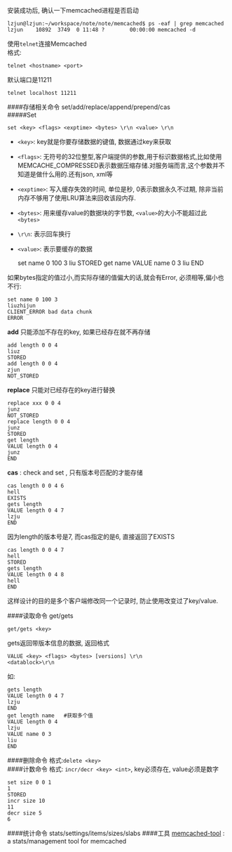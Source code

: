 安装成功后, 确认一下memcached进程是否启动  

    lzjun@lzjun:~/workspace/note/note/memcached$ ps -eaf | grep memcached
    lzjun    10892  3749  0 11:48 ?        00:00:00 memcached -d

使用`telnet`连接Memcached  
格式:  

    telnet <hostname> <port>

默认端口是11211  

    telnet localhost 11211

####存储相关命令
set/add/replace/append/prepend/cas  
#####Set

    set <key> <flags> <exptime> <bytes> \r\n <value> \r\n

* `<key>`: key就是你要存储数据的键值, 数据通过key来获取
* `<flags>`: 无符号的32位整型,客户端提供的参数,用于标识数据格式,比如使用MEMCACHE_COMPRESSED表示数据压缩存储.对服务端而言,这个参数并不知道是做什么用的.还有json, xml等
* `<exptime>`: 写入缓存失效的时间, 单位是秒, 0表示数据永久不过期, 除非当前内存不够用了使用LRU算法来回收该段内存.
* `<bytes>`: 用来缓存value的数据块的字节数, `<value>`的大小不能超过此`<bytes>` 
* `\r\n`: 表示回车换行
* `<value>`: 表示要缓存的数据

    set name 0 100 3
    liu
    STORED
    get name
    VALUE name 0 3
    liu
    END

如果bytes指定的值过小,而实际存储的值偏大的话,就会有Error, 必须相等,偏小也不行: 

    set name 0 100 3
    liuzhijun
    CLIENT_ERROR bad data chunk
    ERROR

**add** 只能添加不存在的key, 如果已经存在就不再存储  

    add length 0 0 4
    liuz
    STORED
    add length 0 0 4
    zjun
    NOT_STORED

**replace** 只能对已经存在的key进行替换  

    replace xxx 0 0 4
    junz
    NOT_STORED
    replace length 0 0 4
    junz
    STORED
    get length
    VALUE length 0 4
    junz
    END
**cas** : check and set , 只有版本号匹配的才能存储  

    cas length 0 0 4 6
    hell
    EXISTS
    gets length
    VALUE length 0 4 7
    lzju
    END
因为length的版本号是7, 而cas指定的是6,  直接返回了EXISTS    

    cas length 0 0 4 7
    hell
    STORED
    gets length
    VALUE length 0 4 8
    hell
    END
这样设计的目的是多个客户端修改同一个记录时, 防止使用改变过了key/value.  


####读取命令
get/gets  

    get/gets <key>

gets返回带版本信息的数据, 返回格式  

    VALUE <key> <flags> <bytes> [versions] \r\n
    <datablock>\r\n
如:  

    gets length
    VALUE length 0 4 7
    lzju
    END
    get length name   #获取多个值 
    VALUE length 0 4
    lzju
    VALUE name 0 3
    liu
    END

####删除命令
格式:`delete <key>`  
####计数命令
格式: `incr/decr <key> <int>`, key必须存在, value必须是数字  

    set size 0 0 1
    1
    STORED
    incr size 10
    11
    decr size 5
    6

####统计命令
stats/settings/items/sizes/slabs
####工具
[memcached-tool](https://github.com/memcached/memcached/blob/master/scripts/memcached-tool) : a stats/management tool for memcached



